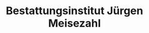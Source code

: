 ---
title: "Bestattungsinstitut Jürgen Meisezahl"
url: /weimar/bestattungsinstitut-juergen-meisezahl/
shop: Bestattungen
---